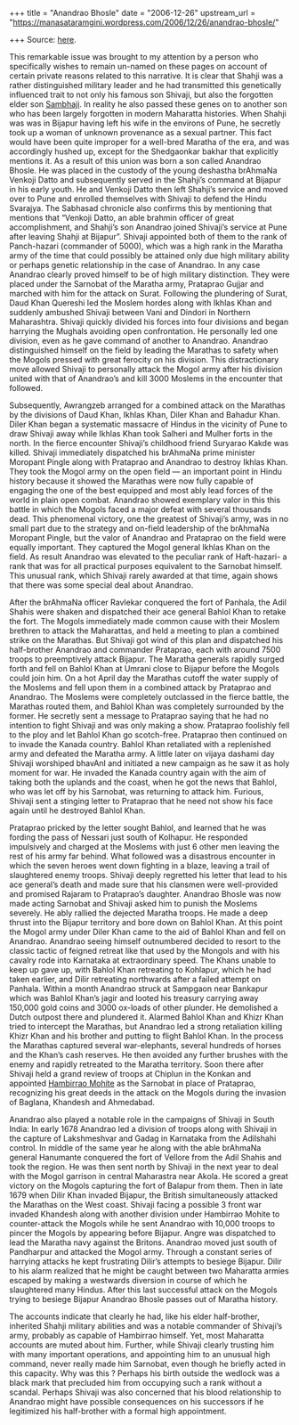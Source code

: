 +++
title = "Anandrao Bhosle"
date = "2006-12-26"
upstream_url = "https://manasataramgini.wordpress.com/2006/12/26/anandrao-bhosle/"

+++
Source: [here](https://manasataramgini.wordpress.com/2006/12/26/anandrao-bhosle/).

This remarkable issue was brought to my attention by a person who specifically wishes to remain un-named on these pages on account of certain private reasons related to this narrative. It is clear that Shahji was a rather distinguished military leader and he had transmitted this genetically influenced trait to not only his famous son Shivaji, but also the forgotten elder son [Sambhaji](http://manasataramgini.wordpress.com/2006/07/some-notes-on-shahji-and-sambhaji.html). In reality he also passed these genes on to another son who has been largely forgotten in modern Maharatta histories. When Shahji was was in Bijapur having left his wife in the environs of Pune, he secretly took up a woman of unknown provenance as a sexual partner. This fact would have been quite improper for a well-bred Maratha of the era, and was accordingly hushed up, except for the Shedgaonkar bakhar that explicitly mentions it. As a result of this union was born a son called Anandrao Bhosle. He was placed in the custody of the young deshastha brAhmaNa Venkoji Datto and subsequently served in the Shahji’s command at Bijapur in his early youth. He and Venkoji Datto then left Shahji’s service and moved over to Pune and enrolled themselves with Shivaji to defend the Hindu Svarajya. The Sabhasad chronicle also confirms this by mentioning that mentions that “Venkoji Datto, an able brahmin officer of great accomplishment, and Shahji’s son Anandrao joined Shivaji’s service at Pune after leaving Shahji at Bijapur”. Shivaji appointed both of them to the rank of Panch-hazari (commander of 5000), which was a high rank in the Maratha army of the time that could possibly be attained only due high military ability or perhaps genetic relationship in the case of Anandrao. In any case Anandrao clearly proved himself to be of high military distinction. They were placed under the Sarnobat of the Maratha army, Prataprao Gujjar and marched with him for the attack on Surat. Following the plundering of Surat, Daud Khan Quereshi led the Moslem hordes along with Ikhlas Khan and suddenly ambushed Shivaji between Vani and Dindori in Northern Maharashtra. Shivaji quickly divided his forces into four divisions and began harrying the Mughals avoiding open confrontation. He personally led one division, even as he gave command of another to Anandrao. Anandrao distinguished himself on the field by leading the Marathas to safety when the Mogols pressed with great ferocity on his division. This distractionary move allowed Shivaji to personally attack the Mogol army after his division united with that of Anandrao’s and kill 3000 Moslems in the encounter that followed.

Subsequently, Awrangzeb arranged for a combined attack on the Marathas by the divisions of Daud Khan, Ikhlas Khan, Diler Khan and Bahadur Khan. Diler Khan began a systematic massacre of Hindus in the vicinity of Pune to draw Shivaji away while Ikhlas Khan took Salheri and Mulher forts in the north. In the fierce encounter Shivaji’s childhood friend Suryarao Kakde was killed. Shivaji immediately dispatched his brAhmaNa prime minister Moropant Pingle along with Prataprao and Anandrao to destroy Ikhlas Khan. They took the Mogol army on the open field — an important point in Hindu history because it showed the Marathas were now fully capable of engaging the one of the best equipped and most ably lead forces of the world in plain open combat. Anandrao showed exemplary valor in this this battle in which the Mogols faced a major defeat with several thousands dead. This phenomenal victory, one the greatest of Shivaji’s army, was in no small part due to the strategy and on-field leadership of the brAhmaNa Moropant Pingle, but the valor of Anandrao and Prataprao on the field were equally important. They captured the Mogol general Ikhlas Khan on the field. As result Anandrao was elevated to the peculiar rank of Haft-hazari- a rank that was for all practical purposes equivalent to the Sarnobat himself. This unusual rank, which Shivaji rarely awarded at that time, again shows that there was some special deal about Anandrao.

After the brAhmaNa officer Ravlekar conquered the fort of Panhala, the Adil Shahis were shaken and dispatched their ace general Bahlol Khan to retake the fort. The Mogols immediately made common cause with their Moslem brethren to attack the Maharattas, and held a meeting to plan a combined strike on the Marathas. But Shivaji got wind of this plan and dispatched his half-brother Anandrao and commander Prataprao, each with around 7500 troops to preemptively attack Bijapur. The Maratha generals rapidly surged forth and fell on Bahlol Khan at Umrani close to Bijapur before the Mogols could join him. On a hot April day the Marathas cutoff the water supply of the Moslems and fell upon them in a combined attack by Prataprao and Anandrao. The Moslems were completely outclassed in the fierce battle, the Marathas routed them, and Bahlol Khan was completely surrounded by the former. He secretly sent a message to Prataprao saying that he had no intention to fight Shivaji and was only making a show. Prataprao foolishly fell to the ploy and let Bahlol Khan go scotch-free. Prataprao then continued on to invade the Kanada country. Bahlol Khan retaliated with a replenished army and defeated the Maratha army. A little later on vijaya dashami day Shivaji worshiped bhavAnI and initiated a new campaign as he saw it as holy moment for war. He invaded the Kanada country again with the aim of taking both the uplands and the coast, when he got the news that Bahlol, who was let off by his Sarnobat, was returning to attack him. Furious, Shivaji sent a stinging letter to Prataprao that he need not show his face again until he destroyed Bahlol Khan.

Prataprao pricked by the letter sought Bahlol, and learned that he was fording the pass of Nessari just south of Kolhapur. He responded impulsively and charged at the Moslems with just 6 other men leaving the rest of his army far behind. What followed was a disastrous encounter in which the seven heroes went down fighting in a blaze, leaving a trail of slaughtered enemy troops. Shivaji deeply regretted his letter that lead to his ace general’s death and made sure that his clansmen were well-provided and promised Rajaram to Prataprao’s daughter. Anandrao Bhosle was now made acting Sarnobat and Shivaji asked him to punish the Moslems severely. He ably rallied the dejected Maratha troops. He made a deep thrust into the Bijapur territory and bore down on Bahlol Khan. At this point the Mogol army under Diler Khan came to the aid of Bahlol Khan and fell on Anandrao. Anandrao seeing himself outnumbered decided to resort to the classic tactic of feigned retreat like that used by the Mongols and with his cavalry rode into Karnataka at extraordinary speed. The Khans unable to keep up gave up, with Bahlol Khan retreating to Kohlapur, which he had taken earlier, and Dilir retreating northwards after a failed attempt on Panhala. Within a month Anandrao struck at Sampgaon near Bankapur which was Bahlol Khan’s jagir and looted his treasury carrying away 150,000 gold coins and 3000 ox-loads of other plunder. He demolished a Dutch outpost there and plundered it. Alarmed Bahlol Khan and Khizr Khan tried to intercept the Marathas, but Anandrao led a strong retaliation killing Khizr Khan and his brother and putting to flight Bahlol Khan. In the process the Marathas captured several war-elephants, several hundreds of horses and the Khan’s cash reserves. He then avoided any further brushes with the enemy and rapidly retreated to the Maratha territory. Soon there after Shivaji held a grand review of troops at Chiplun in the Konkan and appointed [Hambirrao Mohite](http://manasataramgini.wordpress.com/2004/06/death-of-hambirrao.html) as the Sarnobat in place of Prataprao, recognizing his great deeds in the attack on the Mogols during the invasion of Baglana, Khandesh and Ahmedabad.

Anandrao also played a notable role in the campaigns of Shivaji in South India: In early 1678 Anandrao led a division of troops along with Shivaji in the capture of Lakshmeshvar and Gadag in Karnataka from the Adilshahi control. In middle of the same year he along with the able brAhmaNa general Hanumante conquered the fort of Vellore from the Adil Shahis and took the region. He was then sent north by Shivaji in the next year to deal with the Mogol garrison in central Maharastra near Akola. He scored a great victory on the Mogols capturing the fort of Balapur from them. Then in late 1679 when Dilir Khan invaded Bijapur, the British simultaneously attacked the Marathas on the West coast. Shivaji facing a possible 3 front war invaded Khandesh along with another division under Hambirrao Mohite to counter-attack the Mogols while he sent Anandrao with 10,000 troops to pincer the Mogols by appearing before Bijapur. Angre was dispatched to lead the Maratha navy against the Britons. Anandrao moved just south of Pandharpur and attacked the Mogol army. Through a constant series of harrying attacks he kept frustrating Dilir’s attempts to besiege Bijapur. Dilir to his alarm realized that he might be caught between two Maharatta armies escaped by making a westwards diversion in course of which he slaughtered many Hindus. After this last successful attack on the Mogols trying to besiege Bijapur Anandrao Bhosle passes out of Maratha history.

The accounts indicate that clearly he had, like his elder half-brother, inherited Shahji military abilities and was a notable commander of Shivaji’s army, probably as capable of Hambirrao himself. Yet, most Maharatta accounts are muted about him. Further, while Shivaji clearly trusting him with many important operations, and appointing him to an unusual high command, never really made him Sarnobat, even though he briefly acted in this capacity. Why was this ? Perhaps his birth outside the wedlock was a black mark that precluded him from occupying such a rank without a scandal. Perhaps Shivaji was also concerned that his blood relationship to Anandrao might have possible consequences on his successors if he legitimized his half-brother with a formal high appointment.

